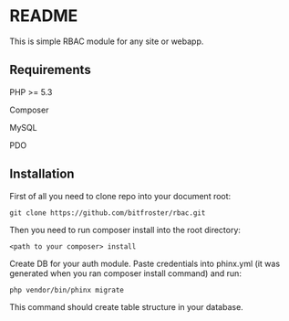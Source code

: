 README
======

This is simple RBAC module for any site or webapp.

Requirements
------------
PHP >= 5.3

Composer

MySQL

PDO

Installation
------------

First of all you need to clone repo into your document root:

    git clone https://github.com/bitfroster/rbac.git

Then you need to run composer install into the root directory:

    <path to your composer> install

Create DB for your auth module. Paste credentials into phinx.yml (it was generated when you ran composer install command) and run:

    php vendor/bin/phinx migrate

This command should create table structure in your database.

